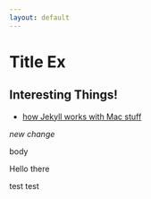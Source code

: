 ```yaml
---
layout: default
---
```

# Title Ex
## Interesting Things!
- [how Jekyll works with Mac stuff](/_posts/2022-01-20-web-how.html)

*new change*

body


Hello there

test test